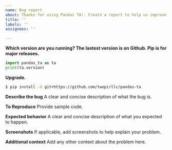 ```yaml
---
name: Bug report
about: Thanks for using Pandas TA!. Create a report to help us improve.
title: ''
labels: ''
assignees: ''

---
```


**Which version are you running? The lastest version is on Github. Pip is for major releases.**
```python
import pandas_ta as ta
print(ta.version)
```

**Upgrade.**
```sh
$ pip install -U git+https://github.com/twopirllc/pandas-ta
```

**Describe the bug**
A clear and concise description of what the bug is.

**To Reproduce**
Provide sample code.

**Expected behavior**
A clear and concise description of what you expected to happen.

**Screenshots**
If applicable, add screenshots to help explain your problem.

**Additional context**
Add any other context about the problem here.
